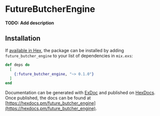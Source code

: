 # FutureButcherEngine

**TODO: Add description**

## Installation

If [available in Hex](https://hex.pm/docs/publish), the package can be installed
by adding `future_butcher_engine` to your list of dependencies in `mix.exs`:

```elixir
def deps do
  [
    {:future_butcher_engine, "~> 0.1.0"}
  ]
end
```

Documentation can be generated with [ExDoc](https://github.com/elixir-lang/ex_doc)
and published on [HexDocs](https://hexdocs.pm). Once published, the docs can
be found at [https://hexdocs.pm/future_butcher_engine](https://hexdocs.pm/future_butcher_engine).

